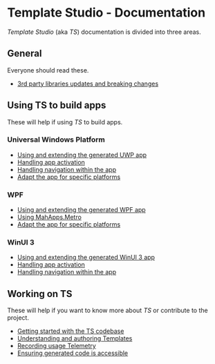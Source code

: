# Template Studio - Documentation

*Template Studio* (aka *TS*) documentation is divided into three areas.

## General

Everyone should read these.

- [3rd party libraries updates and breaking changes](./third-party-libraries.md)

## Using TS to build apps

These will help if using *TS* to build apps.

### Universal Windows Platform

- [Using and extending the generated UWP app](./UWP/getting-started-endusers.md)
- [Handling app activation](./UWP/activation.md)
- [Handling navigation within the app](./UWP/navigation.md)
- [Adapt the app for specific platforms](./UWP/platform-specific-recommendations.md)

### WPF

- [Using and extending the generated WPF app](./WPF/getting-started-endusers.md)
- [Using MahApps.Metro](./WPF/mahapps-metro.md)
- [Adapt the app for specific platforms](./WPF/platform-specific-recommendations.md)

### WinUI 3

- [Using and extending the generated WinUI 3 app](./WinUI/readme.md)
- [Handling app activation](./WinUI/activation.md)
- [Handling navigation within the app](./WinUI/navigation.md)

## Working on TS

These will help if you want to know more about *TS* or contribute to the project.

- [Getting started with the TS codebase](/CONTRIBUTING.md)
- [Understanding and authoring Templates](./templates.md)
- [Recording usage Telemetry](./telemetry.md)
- [Ensuring generated code is accessible](./accessibility.md)
